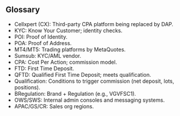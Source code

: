 ## Glossary
- Cellxpert (CX): Third-party CPA platform being replaced by DAP.
- KYC: Know Your Customer; identity checks.
- POI: Proof of Identity.
- POA: Proof of Address.
- MT4/MT5: Trading platforms by MetaQuotes.
- Sumsub: KYC/AML vendor.
- CPA: Cost Per Action; commission model.
- FTD: First Time Deposit.
- QFTD: Qualified First Time Deposit; meets qualification.
- Qualification: Conditions to trigger commission (net deposit, lots, positions).
- BRegulation: Brand + Regulation (e.g., VGVFSC1).
- OWS/SWS: Internal admin consoles and messaging systems.
- APAC/GS/CR: Sales org regions.